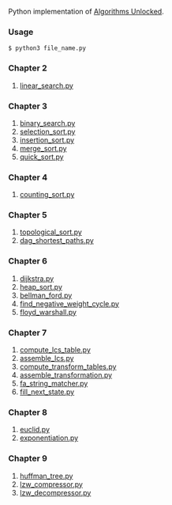 Python implementation of [Algorithms Unlocked](http://www.amazon.com/Algorithms-Unlocked-Press-Thomas-Cormen/dp/0262518805?ie=UTF8&keywords=algorithms%20unlocked&qid=1463496250&ref_=sr_1_1&sr=8-1).

### Usage
```
$ python3 file_name.py
```

### Chapter 2
1. [linear_search.py](chap_2/linear_search.py)

### Chapter 3
1. [binary_search.py](chap_3/binary_search.py)
2. [selection_sort.py](chap_3/selection_sort.py)
3. [insertion_sort.py](chap_3/insertion_sort.py)
4. [merge_sort.py](chap_3/merge_sort.py)
5. [quick_sort.py](chap_3/quick_sort.py)

### Chapter 4
1. [counting_sort.py](chap_4/counting_sort.py)

### Chapter 5
1. [topological_sort.py](chap_5/topological_sort.py)
2. [dag_shortest_paths.py](chap_5/dag_shortest_paths.py)

### Chapter 6
1. [dijkstra.py](chap_6/dijkstra.py)
2. [heap_sort.py](chap_6/heap_sort.py)
3. [bellman_ford.py](chap_6/bellman_ford.py)
4. [find_negative_weight_cycle.py](chap_6/find_negative_weight_cycle.py)
5. [floyd_warshall.py](chap_6/floyd_warshall.py)

### Chapter 7
1. [compute_lcs_table.py](chap_7/compute_lcs_table.py)
2. [assemble_lcs.py](chap_7/assemble_lcs.py)
3. [compute_transform_tables.py](chap_7/compute_transform_tables.py)
4. [assemble_transformation.py](chap_7/assemble_transformation.py)
5. [fa_string_matcher.py](chap_7/fa_string_matcher.py)
6. [fill_next_state.py](chap_7/fill_next_state.py)

### Chapter 8
1. [euclid.py](chap_8/euclid.py)
2. [exponentiation.py](chap_8/exponentiation.py)

### Chapter 9
1. [huffman_tree.py](chap_9/huffman_tree.py)
2. [lzw_compressor.py](chap_9/lzw_compressor.py)
3. [lzw_decompressor.py](chap_9/lzw_decompressor.py)
